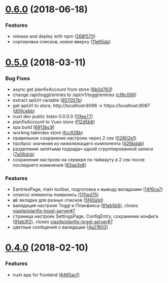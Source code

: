 <a name="0.6.0"></a>
# [0.6.0](https://github.com/viasite/planfix-toggl-client/compare/0.5.0...0.6.0) (2018-06-18)


### Features

* release and deploy with npm ([268f570](https://github.com/viasite/planfix-toggl-client/commit/268f570))
* сортировка списков, новое вверху ([11e65da](https://github.com/viasite/planfix-toggl-client/commit/11e65da))



<a name="0.5.0"></a>
# [0.5.0](https://github.com/viasite/planfix-toggl-client/compare/0.4.1...0.5.0) (2018-03-11)


### Bug Fixes

* async get planfixAccount from store ([6b0d763](https://github.com/viasite/planfix-toggl-client/commit/6b0d763))
* change /api/toggl/entries to /api/v1/toggl/entries ([cf8c056](https://github.com/viasite/planfix-toggl-client/commit/cf8c056))
* extract apiUrl variable ([957057b](https://github.com/viasite/planfix-toggl-client/commit/957057b))
* get apiUrl to store, http://localhost:8096 -> https://localhost:8097 ([d09cebb](https://github.com/viasite/planfix-toggl-client/commit/d09cebb))
* nuxt dev public listen 0.0.0.0 ([11fee77](https://github.com/viasite/planfix-toggl-client/commit/11fee77))
* planfixAccount to Vuex store ([f12d5b8](https://github.com/viasite/planfix-toggl-client/commit/f12d5b8))
* spa build ([6913bc9](https://github.com/viasite/planfix-toggl-client/commit/6913bc9))
* working tabIndex store ([fcc928b](https://github.com/viasite/planfix-toggl-client/commit/fcc928b))
* правильное сохранение настроек через 2 сек ([02802e1](https://github.com/viasite/planfix-toggl-client/commit/02802e1))
* проброс значения из нижележащего компонента ([426bdab](https://github.com/viasite/planfix-toggl-client/commit/426bdab))
* разделения запятыми подзадач одной сгруппированной записи ([7a06dcb](https://github.com/viasite/planfix-toggl-client/commit/7a06dcb))
* сохранение настроек на сервере по таймауту в 2 сек после последнего изменения ([83aa3e8](https://github.com/viasite/planfix-toggl-client/commit/83aa3e8))


### Features

* EantriesPage, main toolbar, подготовка к выводу вкладками ([14f6ca7](https://github.com/viasite/planfix-toggl-client/commit/14f6ca7))
* onsenui элементы появились ([170ed75](https://github.com/viasite/planfix-toggl-client/commit/170ed75))
* **ui:** вкладки для разных списков ([5f40a1d](https://github.com/viasite/planfix-toggl-client/commit/5f40a1d))
* валидация настроек Toggl и Планфикса ([91eb5b5](https://github.com/viasite/planfix-toggl-client/commit/91eb5b5)), closes [viasite/planfix-toggl-server#7](https://github.com/viasite/planfix-toggl-server/issues/7)
* страница настроек SettingsPage, ConfigEntry, сохранение конфига ([91ab3f2](https://github.com/viasite/planfix-toggl-client/commit/91ab3f2)), closes [viasite/planfix-toggl-server#7](https://github.com/viasite/planfix-toggl-server/issues/7)
* цветные сообщения о валидации ([4a21603](https://github.com/viasite/planfix-toggl-client/commit/4a21603))



<a name="0.4.0"></a>
# [0.4.0](https://github.com/viasite/planfix-toggl-client/compare/6465acf...0.4.0) (2018-02-10)


### Features

* nuxt app for frontend ([6465acf](https://github.com/viasite/planfix-toggl-client/commit/6465acf))



